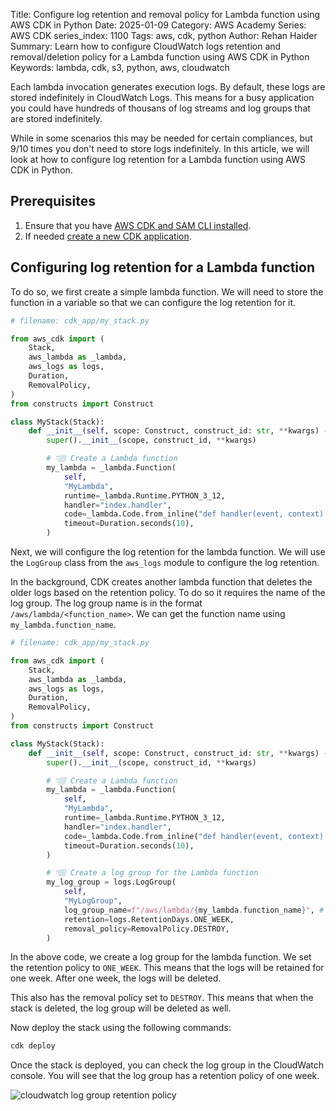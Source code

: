 Title: Configure log retention and removal policy for Lambda function using AWS CDK in Python
Date: 2025-01-09
Category: AWS Academy
Series: AWS CDK
series_index: 1100
Tags: aws, cdk, python
Author: Rehan Haider
Summary: Learn how to configure CloudWatch logs retention and removal/deletion policy for a Lambda function using AWS CDK in Python
Keywords: lambda, cdk, s3, python, aws, cloudwatch


Each lambda invocation generates execution logs. By default, these logs are stored indefinitely in CloudWatch Logs. This means for a busy application you could have hundreds of thousans of log streams and log groups that are stored indefinitely. 

While in some scenarios this may be needed for certain compliances, but 9/10 times you don't need to store logs indefinitely. In this article, we will look at how to configure log retention for a Lambda function using AWS CDK in Python.

## Prerequisites
1. Ensure that you have [AWS CDK and SAM CLI installed]({filename}00000100-cdk-installing-cdk-sam-cli.md). 
2. If needed [create a new CDK application]({filename}50000020-cdk-new-app.md).


## Configuring log retention for a Lambda function

To do so, we first create a simple lambda function. We will need to store the function in a variable so that we can configure the log retention for it.

```python
# filename: cdk_app/my_stack.py

from aws_cdk import (
    Stack,
    aws_lambda as _lambda,
    aws_logs as logs,
    Duration,
    RemovalPolicy,
)
from constructs import Construct

class MyStack(Stack):
    def __init__(self, scope: Construct, construct_id: str, **kwargs) -> None:
        super().__init__(scope, construct_id, **kwargs)

        # 👇🏽 Create a Lambda function
        my_lambda = _lambda.Function(
            self,
            "MyLambda",
            runtime=_lambda.Runtime.PYTHON_3_12,
            handler="index.handler",
            code=_lambda.Code.from_inline("def handler(event, context): return 'Hello, World!'"),
            timeout=Duration.seconds(10),
        )
```

Next, we will configure the log retention for the lambda function. We will use the `LogGroup` class from the `aws_logs` module to configure the log retention. 

In the background, CDK creates another lambda function that deletes the older logs based on the retention policy. To do so it requires the name of the log group. The log group name is in the format `/aws/lambda/<function_name>`. We can get the function name using `my_lambda.function_name`.


```python
# filename: cdk_app/my_stack.py

from aws_cdk import (
    Stack,
    aws_lambda as _lambda,
    aws_logs as logs,
    Duration,
    RemovalPolicy,
)
from constructs import Construct

class MyStack(Stack):
    def __init__(self, scope: Construct, construct_id: str, **kwargs) -> None:
        super().__init__(scope, construct_id, **kwargs)

        # 👇🏽 Create a Lambda function
        my_lambda = _lambda.Function(
            self,
            "MyLambda",
            runtime=_lambda.Runtime.PYTHON_3_12,
            handler="index.handler",
            code=_lambda.Code.from_inline("def handler(event, context): return 'Hello, World!'"),
            timeout=Duration.seconds(10),
        )

        # 👇🏽 Create a log group for the Lambda function
        my_log_group = logs.LogGroup(
            self,
            "MyLogGroup",
            log_group_name=f"/aws/lambda/{my_lambda.function_name}", # 👈🏽 This is the log group name
            retention=logs.RetentionDays.ONE_WEEK,
            removal_policy=RemovalPolicy.DESTROY,
        )
```

In the above code, we create a log group for the lambda function. We set the retention policy to `ONE_WEEK`. This means that the logs will be retained for one week. After one week, the logs will be deleted. 

This also has the removal policy set to `DESTROY`. This means that when the stack is deleted, the log group will be deleted as well.

Now deploy the stack using the following commands:

```bash
cdk deploy
```

Once the stack is deployed, you can check the log group in the CloudWatch console. You will see that the log group has a retention policy of one week.

![cloudwatch log group retention policy]({static}/images/aws/50001100-01-cloudwatch-retention.png)